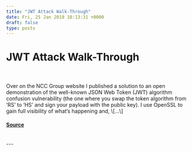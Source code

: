 ```yaml
---
title: "JWT Attack Walk-Through"
date: Fri, 25 Jan 2019 10:13:31 +0000
draft: false
type: posts
---
```

# JWT Attack Walk-Through

<br/>

<br/>
Over on the NCC Group website I published a solution to an open demonstration of the well-known JSON Web Token (JWT) algorithm confusion vulnerability (the one where you swap the token algorithm from ‘RS’ to ‘HS’ and sign your payload with the public key). I use OpenSSL to gain full visibility of what’s happening and, \[…\]

#### [Source](http://www.exploresecurity.com/jwt-attack-walk-through/)

<br/>
---
